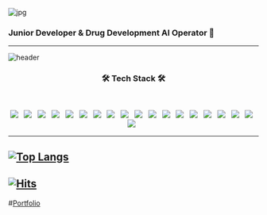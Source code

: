 ![jpg](http://www.syntekabio.com/asset/images/all/main_logo_white.png)
### Junior Developer & Drug Development AI Operator 💬

***
<!-- 배경 -->
![header](https://capsule-render.vercel.app/api?type=wave&color=auto&height=200&section=header&text=Na%20JeongSoo&fontSize=90)

<h3 align="center"><b>🛠 Tech Stack 🛠</b></h3>
</br>
<p align="center">
<img src="https://img.shields.io/badge/java-black.svg?style=for-the-badge&logo=java&logoColor=white"/></a> &nbsp
<img src="https://img.shields.io/badge/html5-black.svg?style=for-the-badge&logo=html5&logoColor=23E34F26"/></a> &nbsp
<img src="https://img.shields.io/badge/css3-black.svg?style=for-the-badge&logo=css3&logoColor=%231572B6"/></a> &nbsp
<img src="https://img.shields.io/badge/mysql-black.svg?style=for-the-badge&logo=mysql&logoColor=white"/></a> &nbsp
<img src="https://img.shields.io/badge/r-black.svg?style=for-the-badge&logo=r&logoColor=%235391FE"/></a> &nbsp
<img src="https://img.shields.io/badge/javascript-black.svg?style=for-the-badge&logo=javascript&logoColor=23F7DF1E"/></a> &nbsp
<img src="https://img.shields.io/badge/node.js-black?style=for-the-badge&logo=node.js&logoColor=%6DA55F"/></a> &nbsp
<img src="https://img.shields.io/badge/SAS-black.svg?style=for-the-badge"/></a> &nbsp
<img src="https://img.shields.io/badge/Visual%20Studio%20Code-black.svg?style=for-the-badge&logo=visual-studio-code&logoColor=0078d7"/></a> &nbsp
<img src="https://img.shields.io/badge/Eclipse-black.svg?style=for-the-badge&logo=Eclipse&logoColor=FE7A16"/></a> &nbsp
<img src="https://img.shields.io/badge/spring-black.svg?style=for-the-badge&logo=spring&logoColor=236DB33F"/></a> &nbsp
<img src="https://img.shields.io/badge/python-black.svg?style=for-the-badge&logo=python&logoColor=ffdd54"/></a> &nbsp
<img src="https://img.shields.io/badge/Gradle-black.svg?style=for-the-badge&logo=Gradle&logoColor=02303A"/></a> &nbsp
<img src="https://img.shields.io/badge/AWS-black?style=for-the-badge&logo=amazon-aws&logoColor=%23FF9900"/></a> &nbsp
<img src="https://img.shields.io/badge/Linux-black?style=for-the-badge&logo=linux&logoColor=FCC624"/></a> &nbsp
<img src="https://img.shields.io/badge/cent%20os-black?style=for-the-badge&logo=centos&logoColor=002260"/></a> &nbsp
<img src="https://img.shields.io/badge/Ubuntu-black?style=for-the-badge&logo=ubuntu&logoColor=E95420"/></a> &nbsp
<img src="https://img.shields.io/badge/shell_script-black?style=for-the-badge&logo=gnu-bash&logoColor=white"/></a> &nbsp
<img src="https://img.shields.io/badge/gitlab-black?style=for-the-badge&logo=gitlab&logoColor=white"/></a> &nbsp

***



</p>

[![Top Langs](https://github-readme-stats.vercel.app/api/top-langs/?username=JeongSooNa&langs_count=10&layout=compact&hide=html,css)](https://github.com/anuraghazra/github-readme-stats)
---
[![Hits](https://hits.seeyoufarm.com/api/count/incr/badge.svg?url=https://github.com/JeongSooNa-counter)](https://hits.seeyoufarm.com)
---
#[Portfolio](http://js.main.io.s3-website.ap-northeast-2.amazonaws.com/)
<!--
**JeongSooNa/JeongSooNa** is a ✨ _special_ ✨ repository because its `README.md` (this file) appears on your GitHub profile.

Here are some ideas to get you started:

- 🔭 I’m currently working on ...
- 🌱 I’m currently learning ...
- 👯 I’m looking to collaborate on ...
- 🤔 I’m looking for help with ...
- 💬 Ask me about ...
- 📫 How to reach me: ...
- 😄 Pronouns: ...
- ⚡ Fun fact: ...
-->
